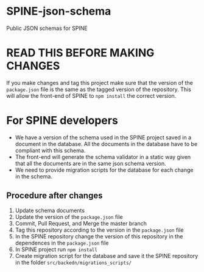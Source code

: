# SPINE-json-schema
Public JSON schemas for SPINE


# READ THIS BEFORE MAKING CHANGES
If you make changes and tag this project make sure that the version of the ```package.json``` file is the same as the tagged version of the repository. This will allow the front-end of SPINE to ```npm install``` the correct version.

# For SPINE developers
- We have a version of the schema used in the SPINE project saved in a document in the database. All the documents in the database have to be compliant with this schema.
- The front-end will generate the schema validator in a static way given that all the documents are in the same json schema version.
- We need to provide migration scripts for the database for each change in the schema.

## Procedure after changes
  1. Update schema documents
  1. Update the version of the ```package.json``` file
  1. Commit, Pull Request, and Merge the master branch
  1. Tag this repository according to the version in the ```package.json``` file
  1. In the SPINE repository change the version of this repository in the dependences in the ```package.json``` file
  1. In SPINE project run ```npm install```
  1. Create migration script for the database and save it the SPINE repository in the folder ```src/backedn/migrations_scripts/```
  
